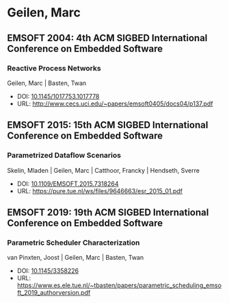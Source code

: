 # Geilen, Marc

## EMSOFT 2004: 4th ACM SIGBED International Conference on Embedded Software

### Reactive Process Networks
Geilen, Marc | Basten, Twan
* DOI: [10.1145/1017753.1017778](https://doi.org/10.1145/1017753.1017778)
* URL: <http://www.cecs.uci.edu/~papers/emsoft0405/docs04/p137.pdf>

## EMSOFT 2015: 15th ACM SIGBED International Conference on Embedded Software

### Parametrized Dataflow Scenarios
Skelin, Mladen | Geilen, Marc | Catthoor, Francky | Hendseth, Sverre
* DOI: [10.1109/EMSOFT.2015.7318264](https://doi.org/10.1109/EMSOFT.2015.7318264)
* URL: <https://pure.tue.nl/ws/files/9646663/esr_2015_01.pdf>

## EMSOFT 2019: 19th ACM SIGBED International Conference on Embedded Software

### Parametric Scheduler Characterization
van Pinxten, Joost | Geilen, Marc | Basten, Twan
* DOI: [10.1145/3358226](https://doi.org/10.1145/3358226)
* URL: <https://www.es.ele.tue.nl/~tbasten/papers/parametric_scheduling_emsoft_2019_authorversion.pdf>

